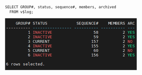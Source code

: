```
SELECT GROUP#, status, sequence#, members, archived
  FROM v$log;
```
<img src="https://github.com/corvina1208/Scripts/blob/main/log_status.png">
